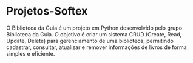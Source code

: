 # Projetos-Softex
O Biblioteca da Guia é um projeto em Python desenvolvido pelo grupo Biblioteca da Guia.
O objetivo é criar um sistema CRUD (Create, Read, Update, Delete) para gerenciamento de uma biblioteca, permitindo cadastrar, consultar, atualizar e remover informações de livros de forma simples e eficiente.
